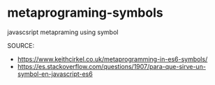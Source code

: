 # metaprograming-symbols 
javascsript metapraming using symbol


SOURCE: 
- https://www.keithcirkel.co.uk/metaprogramming-in-es6-symbols/
- https://es.stackoverflow.com/questions/1907/para-que-sirve-un-symbol-en-javascript-es6
